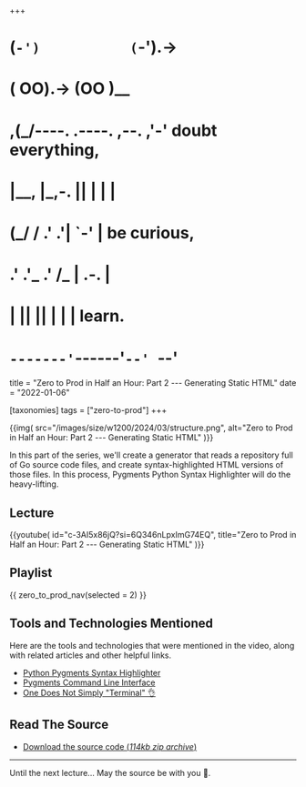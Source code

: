 +++
#   (`-')           (`-').->
#   ( OO).->        (OO )__
# ,(_/----. .----. ,--. ,'-' doubt everything,
# |__,    |\_,-.  ||  | |  |
#  (_/   /    .' .'|  `-'  | be curious,
#  .'  .'_  .'  /_ |  .-.  |
# |       ||      ||  | |  | learn.
# `-------'`------'`--' `--'

title = "Zero to Prod in Half an Hour: Part 2 --- Generating Static HTML"
date = "2022-01-06"

[taxonomies]
tags = ["zero-to-prod"]
+++

{{img(
  src="/images/size/w1200/2024/03/structure.png",
  alt="Zero to Prod in Half an Hour: Part 2 --- Generating Static HTML"
)}}

In this part of the series, we'll create a generator that reads a repository
full of Go source code files, and create syntax-highlighted HTML versions of
those files. In this process, Pygments Python Syntax Highlighter will do the
heavy-lifting.

## Lecture

{{youtube(
  id="c-3AI5x86jQ?si=6Q346nLpxImG74EQ",
  title="Zero to Prod in Half an Hour: Part 2 --- Generating Static HTML"
)}}

## Playlist

{{ zero_to_prod_nav(selected = 2) }}

## Tools and Technologies Mentioned

Here are the tools and technologies that were mentioned in the video, along with
related articles and other helpful links.

* [Python Pygments Syntax Highlighter](https://pygments.org/)
* [Pygments Command Line Interface](https://pygments.org/docs/cmdline/)
* [One Does Not Simply "Terminal" 👌](@/roadmap/one-does-not-simply-terminal.md)

## Read The Source

* [Download the source code (*114kb zip
  archive*)](https://assets.zerotohero.dev/zero-to-prod-in-30/zero-to-prod-in-30.zip)

------------

Until the next lecture... May the source be with you 🦄.

